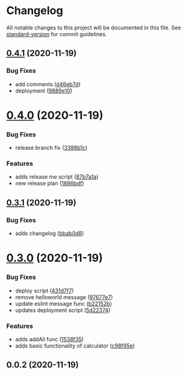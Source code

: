 # Changelog

All notable changes to this project will be documented in this file. See [standard-version](https://github.com/conventional-changelog/standard-version) for commit guidelines.

## [0.4.1](https://github.com/azimqordoba/github-hooks-trial/compare/v0.4.0...v0.4.1) (2020-11-19)

### Bug Fixes

- add comments ([d46eb7d](https://github.com/azimqordoba/github-hooks-trial/commit/d46eb7d0e37d3e1c3421af4a508385392df3b66c))
- deployment ([9889e10](https://github.com/azimqordoba/github-hooks-trial/commit/9889e10bf76dc0fdfe241dfda890859b61168c46))

# [0.4.0](https://github.com/azimqordoba/github-hooks-trial/compare/v0.3.1...v0.4.0) (2020-11-19)

### Bug Fixes

- release branch fix ([3398b1c](https://github.com/azimqordoba/github-hooks-trial/commit/3398b1ce4057b6cc11b62a3e14d3a20f2d04bf07))

### Features

- adds release me script ([87b7a1a](https://github.com/azimqordoba/github-hooks-trial/commit/87b7a1a41edd23ab87700059d7935a0a20cf7754))
- new release plan ([1886bdf](https://github.com/azimqordoba/github-hooks-trial/commit/1886bdf8bd5310ce2e5b9590385992b2ad5f7f86))

## [0.3.1](https://github.com/azimqordoba/github-hooks-trial/compare/v0.3.0...v0.3.1) (2020-11-19)

### Bug Fixes

- adds changelog ([bbab0d8](https://github.com/azimqordoba/github-hooks-trial/commit/bbab0d86b94b1cdc1f2ff9944b8124afa3dd981f))

# [0.3.0](https://github.com/azimqordoba/github-hooks-trial/compare/v0.0.2...v0.3.0) (2020-11-19)

### Bug Fixes

- deploy script ([431d7f7](https://github.com/azimqordoba/github-hooks-trial/commit/431d7f7512a192002a01eefff285ae3669ff7a2b))
- remove helloworld message ([97677e7](https://github.com/azimqordoba/github-hooks-trial/commit/97677e7397756651ca01550b073a631fe9fbe26d))
- update eslint message func ([b22152b](https://github.com/azimqordoba/github-hooks-trial/commit/b22152b26b47601b4e55ed250fb8a39c13b08b7f))
- updates deployment script ([5d22374](https://github.com/azimqordoba/github-hooks-trial/commit/5d22374d9c9169b7ef060eb7bfe0efef3614be24))

### Features

- adds addAll func ([1538f35](https://github.com/azimqordoba/github-hooks-trial/commit/1538f35222feece665285c769452e3f3c780cc1b))
- adds basic functionality of calculator ([c98f95e](https://github.com/azimqordoba/github-hooks-trial/commit/c98f95e8601916c34d541b3a548426336c5de481))

## 0.0.2 (2020-11-19)
